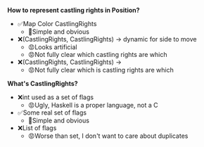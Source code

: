 **How to represent castling rights in Position?**
* ✅Map Color CastlingRights
    * 🙂Simple and obvious
* ❌(CastlingRights, CastlingRights) -> dynamic for side to move
    * 😡Looks artificial
    * 😡Not fully clear which castling rights are which
* ❌(CastlingRights, CastlingRights) -> 
    * 😡Not fully clear which is castling rights are which


**What's CastlingRights?**
* ❌int used as a set of flags
    * 😡Ugly, Haskell is a proper language, not a C
* ✅Some real set of flags
    * 🙂Simple and obvious
* ❌List of flags
    * 😡Worse than set, I don't want to care about duplicates